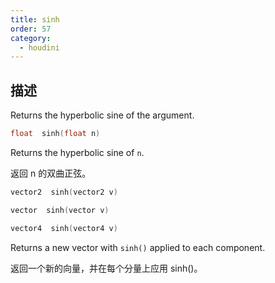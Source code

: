 ```yaml
---
title: sinh
order: 57
category:
  - houdini
---
```

    
## 描述

Returns the hyperbolic sine of the argument.

```c
float  sinh(float n)
```

Returns the hyperbolic sine of `n`.

返回 n 的双曲正弦。

```c
vector2  sinh(vector2 v)
```

```c
vector  sinh(vector v)
```

```c
vector4  sinh(vector4 v)
```

Returns a new vector with `sinh()` applied to each component.

返回一个新的向量，并在每个分量上应用 sinh()。
